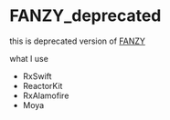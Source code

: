 # FANZY_deprecated

this is deprecated version of [FANZY](https://apps.apple.com/kr/app/fanzy/id1452985604#?platform=iphone)

what I use

- RxSwift
- ReactorKit
- RxAlamofire
- Moya

